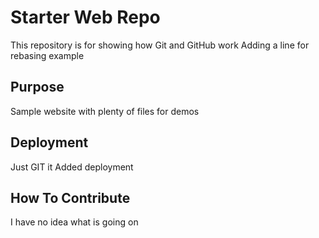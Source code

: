 # Starter Web Repo

This repository is for showing how Git and GitHub work
Adding a line for rebasing example

## Purpose

Sample website with plenty of files for demos

## Deployment

Just GIT it
Added deployment

## How To Contribute

I have no idea what is going on